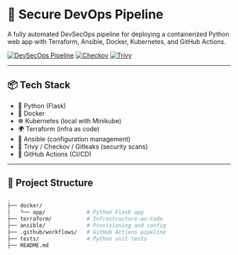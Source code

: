 # 🚀 Secure DevOps Pipeline

A fully automated DevSecOps pipeline for deploying a containerized Python web app with Terraform, Ansible, Docker, Kubernetes, and GitHub Actions.

[![DevSecOps Pipeline](https://github.com/Yesh2802/Secure-devops-pipeline/actions/workflows/pipeline.yml/badge.svg)](https://github.com/Yesh2802/Secure-devops-pipeline/actions)
[![Checkov](https://img.shields.io/badge/Checkov-Terraform%20Scanner-blue?logo=terraform)](https://www.checkov.io/)
[![Trivy](https://img.shields.io/badge/Trivy-Docker%20Security%20Scanner-blue?logo=docker)](https://aquasecurity.github.io/trivy/)

---

## 📦 Tech Stack

- 🐍 Python (Flask)
- 🐳 Docker
- ☸️ Kubernetes (local with Minikube)
- 🌍 Terraform (infra as code)
- 🔧 Ansible (configuration management)
- 🔐 Trivy / Checkov / Gitleaks (security scans)
- 🔁 GitHub Actions (CI/CD)

---

## 📂 Project Structure

```bash
.
├── docker/
│   └── app/             # Python Flask app
├── terraform/           # Infrastructure-as-Code
├── ansible/             # Provisioning and config
├── .github/workflows/   # GitHub Actions pipeline
├── tests/               # Python unit tests
├── README.md
